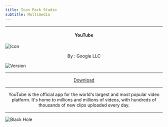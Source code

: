 ```yaml
---
title: Icon Pack Studio
subtitle: Multimedia
---
```

---

<h4> <p align="center"> YouTube </p> </h4>

![Icon](https://rb.gy/qvisms)

<p align="center"> By : Google LLC </p>

![Version](https://rb.gy/zinxvs)

---

<p align ="center">
<a href="https://rb.gy/vb4wjb" class="btn btn-outline-success"> Download </a>
</p>

---

<p align="center">
YouTube is the official app for the world's largest and most popular video platform. It's home to millions and millions of videos, with hundreds of thousands of new clips uploaded every day.
</p>

---

![Black Hole](https://rb.gy/z0dyyw)
